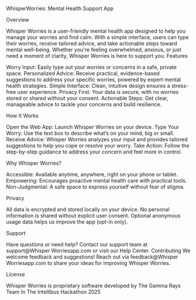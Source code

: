 WhisperWorries: Mental Health Support App

Overview 

Whisper Worries is a user-friendly mental health app designed to help you manage your worries and find calm. With a simple interface, users can type their worries, receive tailored advice, and take actionable steps toward mental well-being. Whether you're feeling overwhelmed, anxious, or just need a moment of clarity, Whisper Worries is here to support you.
Features

Worry Input: Easily type out your worries or concerns in a safe, private space.
Personalized Advice: Receive practical, evidence-based suggestions to address your specific worries, powered by expert mental health strategies.
Simple Interface: Clean, intuitive design ensures a stress-free user experience.
Privacy First: Your data is secure, with no worries stored or shared without your consent.
Actionable Steps: Get clear, manageable advice to tackle your concerns and build resilience.

How It Works 

Open the Web App: Launch Whisper Worries on your device.
Type Your Worry: Use the text box to describe what’s on your mind, big or small.
Receive Advice: Whisper Worries analyzes your input and provides tailored suggestions to help you cope or resolve your worry.
Take Action: Follow the step-by-step guidance to address your concern and feel more in control.

Why Whisper Worries? 

Accessible: Available anytime, anywhere, right on your phone or tablet.
Empowering: Encourages proactive mental health care with practical tools.
Non-Judgmental: A safe space to express yourself without fear of stigma.

Privacy 

All data is encrypted and stored locally on your device.
No personal information is shared without explicit user consent.
Optional anonymous usage data helps us improve the app (opt-in only).

Support 

Have questions or need help? Contact our support team at support@Whisper Worriesapp.com or visit our Help Center.
Contributing
We welcome feedback and suggestions! Reach out via feedback@Whisper Worriesapp.com to share your ideas for improving Whisper Worries.

License 

Whisper Worries is proprietary software developed by The Gamma Rays Team In The Intellibus Hackathon 2025 
